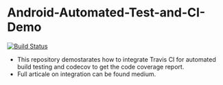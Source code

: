 # Android-Automated-Test-and-CI-Demo
[![Build Status](https://travis-ci.org/sevakkalpesh315/Continuos_Integration_Demo.svg?branch=master)](https://travis-ci.org/sevakkalpesh315/Continuos_Integration_Demo)

- This repository demostarates how to integrate Travis CI for automated build testing and codecov to get the code coverage report.
- Full articale on integration can be found medium.
